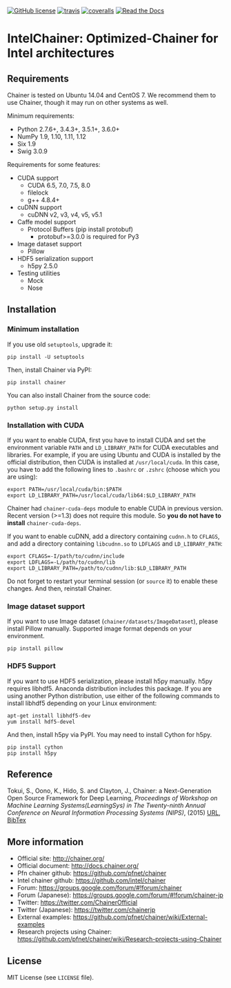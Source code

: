 [![GitHub license](https://img.shields.io/github/license/chainer/chainer.svg)](https://github.com/intel/chainer)
[![travis](https://img.shields.io/travis/intel/chainer/master_v2.svg)](https://travis-ci.org/intel/chainer)
[![coveralls](https://img.shields.io/coveralls/intel/chainer.svg)](https://coveralls.io/github/intel/chainer)
[![Read the Docs](https://readthedocs.org/projects/chainer/badge/?version=stable)](http://docs.chainer.org/en/stable/?badge=stable)

# IntelChainer: Optimized-Chainer for Intel architectures

## Requirements

Chainer is tested on Ubuntu 14.04 and CentOS 7. We recommend them to use Chainer, though it may run on other systems as well.

Minimum requirements:
- Python 2.7.6+, 3.4.3+, 3.5.1+, 3.6.0+
- NumPy 1.9, 1.10, 1.11, 1.12
- Six 1.9
- Swig 3.0.9

Requirements for some features:
- CUDA support
  - CUDA 6.5, 7.0, 7.5, 8.0
  - filelock
  - g++ 4.8.4+
- cuDNN support
  - cuDNN v2, v3, v4, v5, v5.1
- Caffe model support
  - Protocol Buffers (pip install protobuf)
    - protobuf>=3.0.0 is required for Py3
- Image dataset support
  - Pillow
- HDF5 serialization support
  - h5py 2.5.0
- Testing utilities
  - Mock
  - Nose

## Installation

### Minimum installation

If you use old ``setuptools``, upgrade it:

```
pip install -U setuptools
```

Then, install Chainer via PyPI:
```
pip install chainer
```

You can also install Chainer from the source code:
```
python setup.py install
```


### Installation with CUDA

If you want to enable CUDA, first you have to install CUDA and set the environment variable `PATH` and `LD_LIBRARY_PATH` for CUDA executables and libraries.
For example, if you are using Ubuntu and CUDA is installed by the official distribution, then CUDA is installed at `/usr/local/cuda`.
In this case, you have to add the following lines to `.bashrc` or `.zshrc` (choose which you are using):
```
export PATH=/usr/local/cuda/bin:$PATH
export LD_LIBRARY_PATH=/usr/local/cuda/lib64:$LD_LIBRARY_PATH
```

Chainer had `chainer-cuda-deps` module to enable CUDA in previous version.
Recent version (>=1.3) does not require this module.
So **you do not have to install** `chainer-cuda-deps`.

If you want to enable cuDNN, add a directory containing `cudnn.h` to `CFLAGS`, and add a directory containing `libcudnn.so` to `LDFLAGS` and `LD_LIBRARY_PATH`:
```
export CFLAGS=-I/path/to/cudnn/include
export LDFLAGS=-L/path/to/cudnn/lib
export LD_LIBRARY_PATH=/path/to/cudnn/lib:$LD_LIBRARY_PATH
```
Do not forget to restart your terminal session (or `source` it) to enable these changes.
And then, reinstall Chainer.


### Image dataset support

If you want to use Image dataset (`chainer/datasets/ImageDataset`), please install Pillow manually.
Supported image format depends on your environment.

```
pip install pillow
```


### HDF5 Support

If you want to use HDF5 serialization, please install h5py manually.
h5py requires libhdf5.
Anaconda distribution includes this package.
If you are using another Python distribution, use either of the following commands to install libhdf5 depending on your Linux environment:

```
apt-get install libhdf5-dev
yum install hdf5-devel
```

And then, install h5py via PyPI.
You may need to install Cython for h5py.

```
pip install cython
pip install h5py
```


## Reference

Tokui, S., Oono, K., Hido, S. and Clayton, J.,
Chainer: a Next-Generation Open Source Framework for Deep Learning,
*Proceedings of Workshop on Machine Learning Systems(LearningSys) in
The Twenty-ninth Annual Conference on Neural Information Processing Systems (NIPS)*, (2015)
[URL](http://learningsys.org/papers/LearningSys_2015_paper_33.pdf), [BibTex](chainer_bibtex.txt)


## More information

- Official site: http://chainer.org/
- Official document: http://docs.chainer.org/
- Pfn chainer github: https://github.com/pfnet/chainer
- Intel chainer github: https://github.com/intel/chainer
- Forum: https://groups.google.com/forum/#!forum/chainer
- Forum (Japanese): https://groups.google.com/forum/#!forum/chainer-jp
- Twitter: https://twitter.com/ChainerOfficial
- Twitter (Japanese): https://twitter.com/chainerjp
- External examples: https://github.com/pfnet/chainer/wiki/External-examples
- Research projects using Chainer: https://github.com/pfnet/chainer/wiki/Research-projects-using-Chainer

## License

MIT License (see `LICENSE` file).
